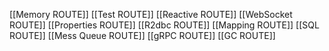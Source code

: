 [[Memory ROUTE]]
[[Test ROUTE]]
[[Reactive ROUTE]]
[[WebSocket ROUTE]]
[[Properties ROUTE]]
[[R2dbc ROUTE]]
[[Mapping ROUTE]]
[[SQL ROUTE]]
[[Mess Queue ROUTE]]
[[gRPC ROUTE]]
[[GC ROUTE]]

